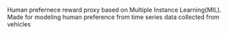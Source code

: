 Human prefernece reward proxy based on Multiple Instance Learning(MIL). 
Made for modeling human preference from time series data collected from vehicles
